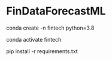 # FinDataForecastML


conda create -n fintech python=3.8

conda activate fintech

pip install -r requirements.txt
